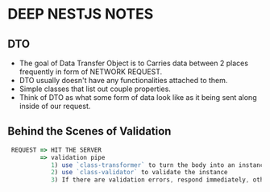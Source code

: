 # DEEP NESTJS NOTES

## DTO

- The goal of Data Transfer Object is to Carries data between 2 places frequently in form of NETWORK REQUEST.
- DTO usually doesn't have any functionalities attached to them.
- Simple classes that list out couple properties.
- Think of DTO as what some form of data look like as it being sent along inside of our request.

## Behind the Scenes of Validation

```js
 REQUEST => HIT THE SERVER
         => validation pipe
            1) use `class-transformer` to turn the body into an instance of the DTO classes.
            2) use `class-validator` to validate the instance
            3) If there are validation errors, respond immediately, otherwise provide body to request handler.
```
